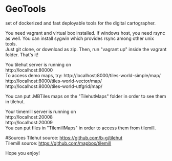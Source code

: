 # GeoTools
 set of dockerized and fast deployable tools for the digital cartographer.
 
 You need vagrant and virtual box installed. If windows host, you need rsync as well. You can install sygwin which provides rsync among other unix tools.<br>
 Just git clone, or download as zip. Then, run "vagrant up" inside the vagrant folder.
 That's it! 
 
 You tilehut server is running on <br>
 http://localhost:80000<br>
 To access demo maps, try:
 http://localhost:8000/tiles-world-simple/map/<br>
 http://localhost:8000/tiles-world-vector/map/<br>
 http://localhost:8000/tiles-world-utfgrid/map/<br>
 
  You can put .MBTiles maps on the "TilehutMaps" folder in order to see them in tilehut.
 
 Your timemill server is running on <br>
 http://localhost:20008<br>
 http://localhost:20009<br>
 You can put files in "TilemillMaps" in order to access them from tilemill.
 
 #Sources
 Tilehut source: https://github.com/b-g/tilehut<br>
 Tilemill source: https://github.com/mapbox/tilemill
 
 Hope you enjoy!
